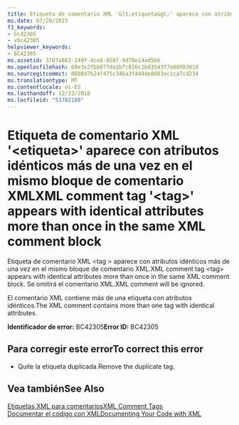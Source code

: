 ```yaml
---
title: Etiqueta de comentario XML '&lt;etiqueta&gt;' aparece con atributos idénticos más de una vez en el mismo bloque de comentario XML
ms.date: 07/20/2015
f1_keywords:
- bc42305
- vbc42305
helpviewer_keywords:
- BC42305
ms.assetid: 3707a863-149f-4ce8-858f-9d78e14ad5b6
ms.openlocfilehash: 69e3e2fbb077da1bfc816c1bd354377e08983010
ms.sourcegitcommit: 0888d7b24f475c346a3f444de8d83ec1ca7cd234
ms.translationtype: MT
ms.contentlocale: es-ES
ms.lasthandoff: 12/22/2018
ms.locfileid: "53782108"
---
```

# <a name="xml-comment-tag-lttaggt-appears-with-identical-attributes-more-than-once-in-the-same-xml-comment-block"></a><span data-ttu-id="8a311-102">Etiqueta de comentario XML '&lt;etiqueta&gt;' aparece con atributos idénticos más de una vez en el mismo bloque de comentario XML</span><span class="sxs-lookup"><span data-stu-id="8a311-102">XML comment tag '&lt;tag&gt;' appears with identical attributes more than once in the same XML comment block</span></span>
<span data-ttu-id="8a311-103">Etiqueta de comentario XML \<tag > aparece con atributos idénticos más de una vez en el mismo bloque de comentario XML.</span><span class="sxs-lookup"><span data-stu-id="8a311-103">XML comment tag \<tag> appears with identical attributes more than once in the same XML comment block.</span></span> <span data-ttu-id="8a311-104">Se omitirá el comentario XML.</span><span class="sxs-lookup"><span data-stu-id="8a311-104">XML comment will be ignored.</span></span>  
  
 <span data-ttu-id="8a311-105">El comentario XML contiene más de una etiqueta con atributos idénticos.</span><span class="sxs-lookup"><span data-stu-id="8a311-105">The XML comment contains more than one tag with identical attributes.</span></span>  
  
 <span data-ttu-id="8a311-106">**Identificador de error:** BC42305</span><span class="sxs-lookup"><span data-stu-id="8a311-106">**Error ID:** BC42305</span></span>  
  
## <a name="to-correct-this-error"></a><span data-ttu-id="8a311-107">Para corregir este error</span><span class="sxs-lookup"><span data-stu-id="8a311-107">To correct this error</span></span>  
  
-   <span data-ttu-id="8a311-108">Quite la etiqueta duplicada.</span><span class="sxs-lookup"><span data-stu-id="8a311-108">Remove the duplicate tag.</span></span>  
  
## <a name="see-also"></a><span data-ttu-id="8a311-109">Vea también</span><span class="sxs-lookup"><span data-stu-id="8a311-109">See Also</span></span>  
 [<span data-ttu-id="8a311-110">Etiquetas XML para comentarios</span><span class="sxs-lookup"><span data-stu-id="8a311-110">XML Comment Tags</span></span>](../../visual-basic/language-reference/xmldoc/index.md)  
 [<span data-ttu-id="8a311-111">Documentar el código con XML</span><span class="sxs-lookup"><span data-stu-id="8a311-111">Documenting Your Code with XML</span></span>](../../visual-basic/programming-guide/program-structure/documenting-your-code-with-xml.md)
